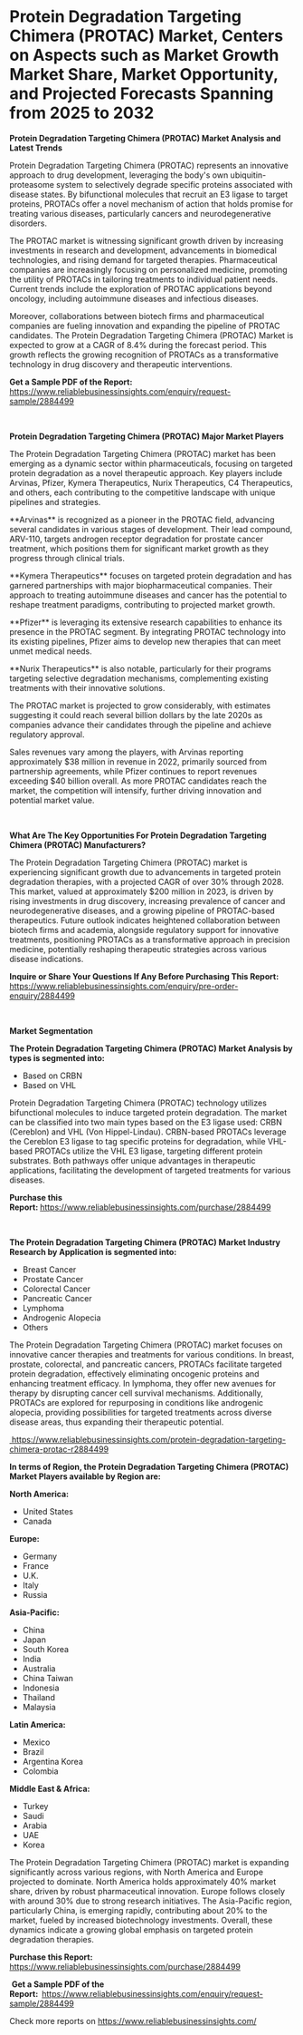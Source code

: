 <p><h1>Protein Degradation Targeting Chimera (PROTAC) Market, Centers on Aspects such as Market Growth Market Share, Market Opportunity, and Projected Forecasts Spanning from 2025 to 2032</h1></p><p><strong>Protein Degradation Targeting Chimera (PROTAC) Market Analysis and Latest Trends</strong></p>
<p><p>Protein Degradation Targeting Chimera (PROTAC) represents an innovative approach to drug development, leveraging the body's own ubiquitin-proteasome system to selectively degrade specific proteins associated with disease states. By bifunctional molecules that recruit an E3 ligase to target proteins, PROTACs offer a novel mechanism of action that holds promise for treating various diseases, particularly cancers and neurodegenerative disorders. </p><p>The PROTAC market is witnessing significant growth driven by increasing investments in research and development, advancements in biomedical technologies, and rising demand for targeted therapies. Pharmaceutical companies are increasingly focusing on personalized medicine, promoting the utility of PROTACs in tailoring treatments to individual patient needs. Current trends include the exploration of PROTAC applications beyond oncology, including autoimmune diseases and infectious diseases. </p><p>Moreover, collaborations between biotech firms and pharmaceutical companies are fueling innovation and expanding the pipeline of PROTAC candidates. The Protein Degradation Targeting Chimera (PROTAC) Market is expected to grow at a CAGR of 8.4% during the forecast period. This growth reflects the growing recognition of PROTACs as a transformative technology in drug discovery and therapeutic interventions.</p></p>
<p><strong>Get a Sample PDF of the Report:&nbsp;</strong> <a href="https://www.reliablebusinessinsights.com/enquiry/request-sample/2884499?utm_campaign=2239&utm_medium=2&utm_source=Github&utm_content=ia&utm_term=13032025&utm_id=protein-degradation-targeting-chimera-protac">https://www.reliablebusinessinsights.com/enquiry/request-sample/2884499</a></p>
<p>&nbsp;</p>
<p><strong>Protein Degradation Targeting Chimera (PROTAC) Major Market Players</strong></p>
<p><p>The Protein Degradation Targeting Chimera (PROTAC) market has been emerging as a dynamic sector within pharmaceuticals, focusing on targeted protein degradation as a novel therapeutic approach. Key players include Arvinas, Pfizer, Kymera Therapeutics, Nurix Therapeutics, C4 Therapeutics, and others, each contributing to the competitive landscape with unique pipelines and strategies.</p><p>**Arvinas** is recognized as a pioneer in the PROTAC field, advancing several candidates in various stages of development. Their lead compound, ARV-110, targets androgen receptor degradation for prostate cancer treatment, which positions them for significant market growth as they progress through clinical trials.</p><p>**Kymera Therapeutics** focuses on targeted protein degradation and has garnered partnerships with major biopharmaceutical companies. Their approach to treating autoimmune diseases and cancer has the potential to reshape treatment paradigms, contributing to projected market growth.</p><p>**Pfizer** is leveraging its extensive research capabilities to enhance its presence in the PROTAC segment. By integrating PROTAC technology into its existing pipelines, Pfizer aims to develop new therapies that can meet unmet medical needs.</p><p>**Nurix Therapeutics** is also notable, particularly for their programs targeting selective degradation mechanisms, complementing existing treatments with their innovative solutions.</p><p>The PROTAC market is projected to grow considerably, with estimates suggesting it could reach several billion dollars by the late 2020s as companies advance their candidates through the pipeline and achieve regulatory approval.</p><p>Sales revenues vary among the players, with Arvinas reporting approximately $38 million in revenue in 2022, primarily sourced from partnership agreements, while Pfizer continues to report revenues exceeding $40 billion overall. As more PROTAC candidates reach the market, the competition will intensify, further driving innovation and potential market value.</p></p>
<p>&nbsp;</p>
<p><strong>What Are The Key Opportunities For Protein Degradation Targeting Chimera (PROTAC) Manufacturers?</strong></p>
<p><p>The Protein Degradation Targeting Chimera (PROTAC) market is experiencing significant growth due to advancements in targeted protein degradation therapies, with a projected CAGR of over 30% through 2028. This market, valued at approximately $200 million in 2023, is driven by rising investments in drug discovery, increasing prevalence of cancer and neurodegenerative diseases, and a growing pipeline of PROTAC-based therapeutics. Future outlook indicates heightened collaboration between biotech firms and academia, alongside regulatory support for innovative treatments, positioning PROTACs as a transformative approach in precision medicine, potentially reshaping therapeutic strategies across various disease indications.</p></p>
<p><strong>Inquire or Share Your Questions If Any Before Purchasing This Report:</strong> <a href="https://www.reliablebusinessinsights.com/enquiry/pre-order-enquiry/2884499?utm_campaign=2239&utm_medium=2&utm_source=Github&utm_content=ia&utm_term=13032025&utm_id=protein-degradation-targeting-chimera-protac">https://www.reliablebusinessinsights.com/enquiry/pre-order-enquiry/2884499</a></p>
<p>&nbsp;</p>
<p><strong>Market Segmentation</strong></p>
<p><strong>The Protein Degradation Targeting Chimera (PROTAC) Market Analysis by types is segmented into:</strong></p>
<p><ul><li>Based on CRBN</li><li>Based on VHL</li></ul></p>
<p><p>Protein Degradation Targeting Chimera (PROTAC) technology utilizes bifunctional molecules to induce targeted protein degradation. The market can be classified into two main types based on the E3 ligase used: CRBN (Cereblon) and VHL (Von Hippel-Lindau). CRBN-based PROTACs leverage the Cereblon E3 ligase to tag specific proteins for degradation, while VHL-based PROTACs utilize the VHL E3 ligase, targeting different protein substrates. Both pathways offer unique advantages in therapeutic applications, facilitating the development of targeted treatments for various diseases.</p></p>
<p><strong>Purchase this Report:&nbsp;</strong><a href="https://www.reliablebusinessinsights.com/purchase/2884499?utm_campaign=2239&utm_medium=2&utm_source=Github&utm_content=ia&utm_term=13032025&utm_id=protein-degradation-targeting-chimera-protac">https://www.reliablebusinessinsights.com/purchase/2884499</a></p>
<p>&nbsp;</p>
<p><strong>The Protein Degradation Targeting Chimera (PROTAC) Market Industry Research by Application is segmented into:</strong></p>
<p><ul><li>Breast Cancer</li><li>Prostate Cancer</li><li>Colorectal Cancer</li><li>Pancreatic Cancer</li><li>Lymphoma</li><li>Androgenic Alopecia</li><li>Others</li></ul></p>
<p><p>The Protein Degradation Targeting Chimera (PROTAC) market focuses on innovative cancer therapies and treatments for various conditions. In breast, prostate, colorectal, and pancreatic cancers, PROTACs facilitate targeted protein degradation, effectively eliminating oncogenic proteins and enhancing treatment efficacy. In lymphoma, they offer new avenues for therapy by disrupting cancer cell survival mechanisms. Additionally, PROTACs are explored for repurposing in conditions like androgenic alopecia, providing possibilities for targeted treatments across diverse disease areas, thus expanding their therapeutic potential.</p></p>
<p><a href="https://www.reliablebusinessinsights.com/protein-degradation-targeting-chimera-protac-r2884499?utm_campaign=2239&utm_medium=2&utm_source=Github&utm_content=ia&utm_term=13032025&utm_id=protein-degradation-targeting-chimera-protac">&nbsp;https://www.reliablebusinessinsights.com/protein-degradation-targeting-chimera-protac-r2884499</a></p>
<p><strong>In terms of Region, the Protein Degradation Targeting Chimera (PROTAC) Market Players available by Region are:</strong></p>
<p>
    <p> <strong> North America: </strong>
        <ul>
            <li>United States</li>
            <li>Canada</li>
        </ul>
        </p> 
    <p> <strong> Europe: </strong>
        <ul>
            <li>Germany</li>
            <li>France</li>
            <li>U.K.</li>
            <li>Italy</li>
            <li>Russia</li>
        </ul>
        </p> 
    <p> <strong> Asia-Pacific: </strong>
        <ul>
            <li>China</li>
            <li>Japan</li>
            <li>South Korea</li>
            <li>India</li>
            <li>Australia</li>
            <li>China Taiwan</li>
            <li>Indonesia</li>
            <li>Thailand</li>
            <li>Malaysia</li>
        </ul>
        </p> 
    <p> <strong> Latin America: </strong>
        <ul>
            <li>Mexico</li>
            <li>Brazil</li>
            <li>Argentina Korea</li>
            <li>Colombia</li>
        </ul>
        </p> 
    <p> <strong> Middle East & Africa: </strong>
        <ul>
            <li>Turkey</li>
            <li>Saudi</li>
            <li>Arabia</li>
            <li>UAE</li>
            <li>Korea</li>
        </ul>
    </p>
    </p>
<p><p>The Protein Degradation Targeting Chimera (PROTAC) market is expanding significantly across various regions, with North America and Europe projected to dominate. North America holds approximately 40% market share, driven by robust pharmaceutical innovation. Europe follows closely with around 30% due to strong research initiatives. The Asia-Pacific region, particularly China, is emerging rapidly, contributing about 20% to the market, fueled by increased biotechnology investments. Overall, these dynamics indicate a growing global emphasis on targeted protein degradation therapies.</p></p>
<p><strong>Purchase this Report: </strong><a href="https://www.reliablebusinessinsights.com/purchase/2884499?utm_campaign=2239&utm_medium=2&utm_source=Github&utm_content=ia&utm_term=13032025&utm_id=protein-degradation-targeting-chimera-protac">https://www.reliablebusinessinsights.com/purchase/2884499</a></p>
<p>&nbsp;<strong>Get a Sample PDF of the Report:&nbsp;&nbsp;</strong><a href="https://www.reliablebusinessinsights.com/enquiry/request-sample/2884499?utm_campaign=2239&utm_medium=2&utm_source=Github&utm_content=ia&utm_term=13032025&utm_id=protein-degradation-targeting-chimera-protac">https://www.reliablebusinessinsights.com/enquiry/request-sample/2884499</a></p>
<p><strong></strong></p>
<p>Check more reports on <a href="https://www.reliablebusinessinsights.com/?utm_campaign=2239&utm_medium=2&utm_source=Github&utm_content=ia&utm_term=13032025&utm_id=protein-degradation-targeting-chimera-protac">https://www.reliablebusinessinsights.com/</a></p>